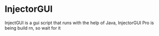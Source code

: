# InjectorGUI
InjectGUI is a gui script that runs with the help of Java, InjectorGUI Pro is being build rn, so wait for it
